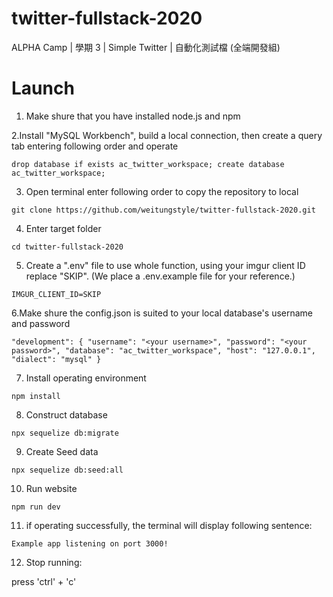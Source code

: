 # twitter-fullstack-2020

ALPHA Camp | 學期 3 | Simple Twitter | 自動化測試檔 (全端開發組)

# Launch

1. Make shure that you have installed node.js and npm

2.Install "MySQL Workbench", build a local connection, then create a query tab entering following order and operate

`drop database if exists ac_twitter_workspace;
create database ac_twitter_workspace;`

3. Open terminal enter following order to copy the repository to local

`git clone https://github.com/weitungstyle/twitter-fullstack-2020.git`

4. Enter target folder

`cd twitter-fullstack-2020`

5. Create a ".env" file to use whole function, using your imgur client ID replace "SKIP". (We place a .env.example file for your reference.)

`IMGUR_CLIENT_ID=SKIP`

6.Make shure the config.json is suited to your local database's username and password

`"development": {
    "username": "<your username>",
    "password": "<your password>",
    "database": "ac_twitter_workspace",
    "host": "127.0.0.1",
    "dialect": "mysql"
}`

7. Install operating environment

`npm install`

8. Construct database

`npx sequelize db:migrate`

9. Create Seed data

`npx sequelize db:seed:all`

10. Run website

`npm run dev`

11. if operating successfully, the terminal will display following sentence:

`Example app listening on port 3000!`

12. Stop running:

press 'ctrl' + 'c'
